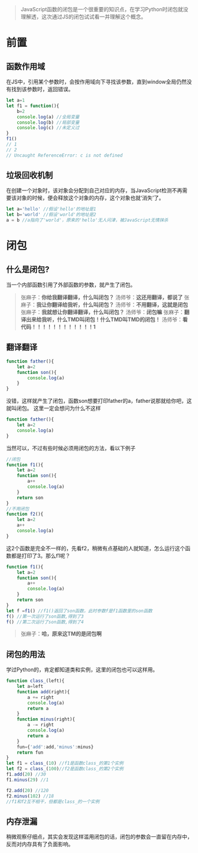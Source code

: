 > JavaScript函数的闭包是一个很重要的知识点，在学习Python时闭包就没理解透，这次通过JS的闭包试试看一并理解这个概念。

# 前置

## 函数作用域
在JS中，引用某个参数时，会按作用域向下寻找该参数，直到window全局仍然没有找到该参数时，返回错误。
``` javascript
let a=1
let f1 = function(){
    b=2
    console.log(a) //全局变量
    console.log(b) //局部变量
    console.log(c) //未定义过
}
f1()
// 1
// 2
// Uncaught ReferenceError: c is not defined
```
## 垃圾回收机制
在创建一个对象时，该对象会分配到自己对应的内存，当JavaScript检测不再需要该对象的时候，便会释放这个对象的内存，这个对象也就‘消失’了。
``` javascript
let a='hello' //假设'hello'的地址是1
let b='world' //假设'world'的地址是2
a = b //a指向了'world'，原来的'hello'无人问津，被JavaScript无情抹杀
```

# 闭包
## 什么是闭包?
当一个内部函数引用了外部函数的参数，就产生了闭包。 
>张麻子：**你给我翻译翻译，什么叫闭包？**
>汤师爷：**这还用翻译，都说了**
>张麻子：**我让你翻译给我听，什么叫闭包？**
>汤师爷：**不用翻译，这就是闭包**
>张麻子：**我就想让你翻译翻译，什么叫闭包？**
>汤师爷：**闭包嘛**
>张麻子：**翻译出来给我听，什么TMD叫闭包！什么TMD叫TMD的闭包！**
>汤师爷：**看代码！！！！！！！！！！！！1**
## 翻译翻译
```javascript
function father(){
    let a=2
    function son(){
        console.log(a)
    }
}
```
没错，这样就产生了闭包，函数son想要打印father的a，father说那就给你吧，这就叫闭包。
这里一定会想问为什么不这样
```javascript
function father(){
    let a=2
    console.log(a)
}
```
当然可以，不过有些时候必须用闭包的方法，看以下例子
``` javascript
//闭包
function f1(){
    let a=2
    function son(){
        a++
        console.log(a)
    }
    return son
}
//不用闭包
function f2(){
    let a=2
    a++
    console.log(a)
}
```
这2个函数是完全不一样的，先看f2，稍微有点基础的人就知道，怎么运行这个函数都是打印了3。那么f1呢？
```javascript
function f1(){
    let a=2
    function son(){
        a++
        console.log(a)
    }
    return son
}
let f =f1() //f1()返回了son函数，此时参数f是f1函数里的son函数
f() //第一次运行了son函数,得到了3
f() //第二次运行了son函数,得到了4
```
>张麻子：**哈，原来这TM的是闭包啊**

## 闭包的用法
学过Python的，肯定都知道类和实例，这里的闭包也可以这样用。
```javascript
function class_(left){
    let a=left
    function add(right){
        a += right
        console.log(a)
        return a
    }
    function minus(right){
        a -= right
        console.log(a)
        return a
    } 
    fun={'add':add,'minus':minus}
    return fun
}
let f1 = class_(10) //f1是函数class_的第1个实例
let f2 = class_(100)//f2是函数class_的第2个实例
f1.add(20) //30
f1.minus(29) //1

f2.add(20) //120
f2.minus(102) //18
//f1和f2互不相干，但都是class_的一个实例
```
## 内存泄漏
稍微观察仔细点，其实会发现这样滥用闭包的话，闭包的参数会一直留在内存中，反而对内存具有了负面影响。
